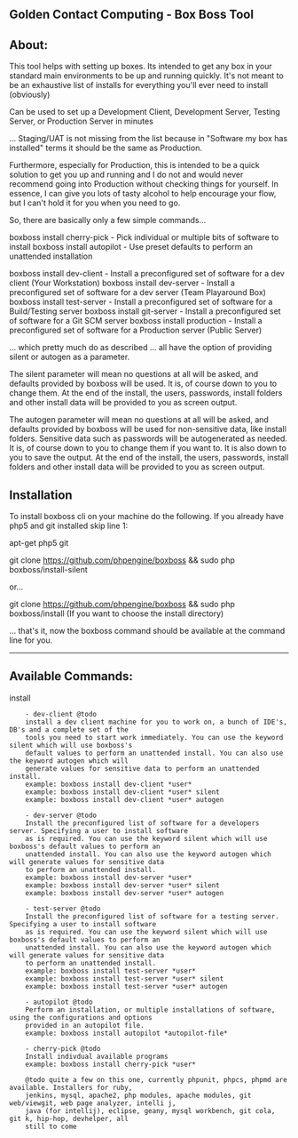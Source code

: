 Golden Contact Computing - Box Boss Tool
-------------------

About:
-----------------
This tool helps with setting up boxes. Its intended to get any box in your standard main environments to be
up and running quickly. It's not meant to be an exhaustive list of installs for everything you'll ever need to
install (obviously)

Can be used to set up a Development Client, Development Server, Testing Server, or Production Server in minutes

... Staging/UAT is not missing from the list because in "Software my box has installed" terms it should be the
same as Production.

Furthermore, especially for Production, this is intended to be a quick solution to get you up and running and I
do not and would never recommend going into Production without checking things for yourself. In essence, I can
give you lots of tasty alcohol to help encourage your flow, but I can't hold it for you when you need to go.

So, there are basically only a few simple commands...

boxboss install cherry-pick - Pick individual or multiple bits of software to install
boxboss install autopilot - Use preset defaults to perform an unattended installation

boxboss install dev-client - Install a preconfigured set of software for a dev client (Your Workstation)
boxboss install dev-server - Install a preconfigured set of software for a dev server (Team Playaround Box)
boxboss install test-server - Install a preconfigured set of software for a Build/Testing server
boxboss install git-server - Install a preconfigured set of software for a Git SCM server
boxboss install production - Install a preconfigured set of software for a Production server (Public Server)

... which pretty much do as described ... all have the option of providing silent or autogen as a parameter.

The silent parameter will mean no questions at all will be asked, and defaults provided by boxboss will be
used. It is, of course down to you to change them. At the end of the install, the users, passwords, install
folders and other install data will be provided to you as screen output.

The autogen parameter will mean no questions at all will be asked, and defaults provided by boxboss will be
used for non-sensitive data, like install folders. Sensitive data such as passwords will be autogenerated
as needed. It is, of course down to you to change them if you want to. It is also down to you to save the
output. At the end of the install, the users, passwords, install folders and other install data will be
provided to you as screen output.



Installation
-----------------

To install boxboss cli on your machine do the following. If you already have php5 and git installed skip line 1:

apt-get php5 git

git clone https://github.com/phpengine/boxboss && sudo php boxboss/install-silent

or...

git clone https://github.com/phpengine/boxboss && sudo php boxboss/install
(If you want to choose the install directory)

... that's it, now the boxboss command should be available at the command line for you.

-------------------------------------------------------------

Available Commands:
---------------------------------------

install

        - dev-client @todo
        install a dev client machine for you to work on, a bunch of IDE's, DB's and a complete set of the
        tools you need to start work immediately. You can use the keyword silent which will use boxboss's
        default values to perform an unattended install. You can also use the keyword autogen which will
        generate values for sensitive data to perform an unattended install.
        example: boxboss install dev-client *user*
        example: boxboss install dev-client *user* silent
        example: boxboss install dev-client *user* autogen

        - dev-server @todo
        Install the preconfigured list of software for a developers server. Specifying a user to install software
        as is required. You can use the keyword silent which will use boxboss's default values to perform an
        unattended install. You can also use the keyword autogen which will generate values for sensitive data
        to perform an unattended install.
        example: boxboss install dev-server *user*
        example: boxboss install dev-server *user* silent
        example: boxboss install dev-server *user* autogen

        - test-server @todo
        Install the preconfigured list of software for a testing server. Specifying a user to install software
        as is required. You can use the keyword silent which will use boxboss's default values to perform an
        unattended install. You can also use the keyword autogen which will generate values for sensitive data
        to perform an unattended install.
        example: boxboss install test-server *user*
        example: boxboss install test-server *user* silent
        example: boxboss install test-server *user* autogen

        - autopilot @todo
        Perform an installation, or multiple installations of software, using the configurations and options
        provided in an autopilot file.
        example: boxboss install autopilot *autopilot-file*

        - cherry-pick @todo
        Install indivdual available programs
        example: boxboss install cherry-pick *user*

        @todo quite a few on this one, currently phpunit, phpcs, phpmd are available. Installers for ruby,
        jenkins, mysql, apache2, php modules, apache modules, git web/viewgit, web page analyzer, intelli j,
        java (for intellij), eclipse, geany, mysql workbench, git cola, git k, hip-hop, devhelper, all
        still to come
